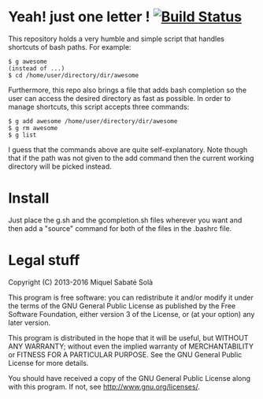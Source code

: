 # Yeah! just one letter ! [![Build Status](https://travis-ci.org/mssola/g.svg)](https://travis-ci.org/mssola/g)

This repository holds a very humble and simple script that handles shortcuts
of bash paths. For example:

    $ g awesome
    (instead of ...)
    $ cd /home/user/directory/dir/awesome

Furthermore, this repo also brings a file that adds bash completion so the user
can access the desired directory as fast as possible. In order to manage
shortcuts, this script accepts three commands:

    $ g add awesome /home/user/directory/dir/awesome
    $ g rm awesome
    $ g list

I guess that the commands above are quite self-explanatory. Note though that if
the path was not given to the add command then the current working directory
will be picked instead.

# Install

Just place the g.sh and the gcompletion.sh files wherever you want and then
add a "source" command for both of the files in the .bashrc file.

# Legal stuff

Copyright (C) 2013-2016 Miquel Sabaté Solà

This program is free software: you can redistribute it and/or modify
it under the terms of the GNU General Public License as published by
the Free Software Foundation, either version 3 of the License, or
(at your option) any later version.

This program is distributed in the hope that it will be useful,
but WITHOUT ANY WARRANTY; without even the implied warranty of
MERCHANTABILITY or FITNESS FOR A PARTICULAR PURPOSE.  See the
GNU General Public License for more details.

You should have received a copy of the GNU General Public License
along with this program.  If not, see <http://www.gnu.org/licenses/>.
